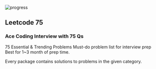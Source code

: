 ![progress](https://img.shields.io/badge/Progress:-34_/_75-plastic)

## Leetcode 75

### Ace Coding Interview with 75 Qs

75 Essential & Trending Problems
Must-do problem list for interview prep
Best for 1~3 month of prep time.

Every package contains solutions to problems in the given category.

